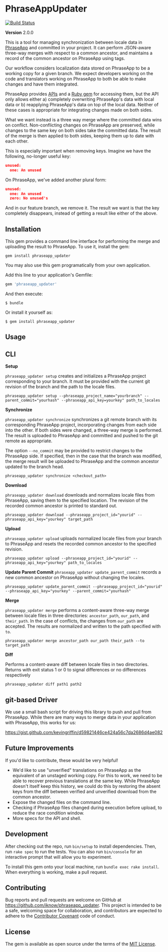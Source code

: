 # PhraseAppUpdater

[![Build Status](https://travis-ci.org/iknow/phraseapp_updater.svg?branch=master)](https://travis-ci.org/iknow/phraseapp_updater)

**Version** 2.0.0

This is a tool for managing synchronization between locale data in
[PhraseApp](https://phraseapp.com) and committed in your project. It can perform
JSON-aware three-way merges with respect to a common ancestor, and maintains a
record of the common ancestor on PhraseApp using tags.

Our workflow considers localization data stored on PhraseApp to be a working
copy for a given branch. We expect developers working on the code and
translators working on PhraseApp to both be able to make changes and have them
integrated.

PhraseApp provides [APIs](https://phraseapp.com/docs/api/v2/) and a [Ruby
gem](https://github.com/phrase/phraseapp-ruby) for accessing them, but the API
only allows either a) completely overwriting PhraseApp's data with local data or
b) reapplying PhraseApp's data on top of the local data. Neither of these cases
is appropriate for integrating changes made on both sides.

What we want instead is a three way merge where the committed data wins on
conflict. Non-conflicting changes on PhraseApp are preserved, while changes to
the same key on both sides take the committed data. The result of the merge is
then applied to both sides, keeping them up to date with each other.

This is especially important when removing keys. Imagine we have the
following, no-longer useful key:

```json
unused:
  one: An unused
```

On PhraseApp, we've added another plural form:


```json
unused:
  one: An unused
  zero: No unused's
```

And in our feature branch, we remove it. The result we want is that the key
completely disappears, instead of getting a result like either of the above.

## Installation

This gem provides a command line interface for performing the
merge and uploading the result to PhraseApp. To use it, install the gem:

`gem install phraseapp_updater`

You may also use this gem programatically from your own application.

Add this line to your application's Gemfile:

```ruby
gem 'phraseapp_updater'
```

And then execute:

    $ bundle

Or install it yourself as:

    $ gem install phraseapp_updater

## Usage

CLI
---

**Setup**

`phraseapp_updater setup` creates and initializes a PhraseApp project
corresponding to your branch. It must be provided with the current git revision
of the branch and the path to the locale files.

```
phraseapp_updater setup --phraseapp_project_name="yourbranch" --parent_commit="yourhash" --phraseapp_api_key=yourkey" path_to_locales
```

**Synchronize**

`phraseapp_updater synchronize` synchronizes a git remote branch with its
corresponding PhraseApp project, incorporating changes from each side into the
other. If both sides were changed, a three-way merge is performed. The result is
uploaded to PhraseApp and committed and pushed to the git remote as appropriate.

The option `--no_commit` may be provided to restrict changes to the PhraseApp
side. If specified, then in the case that the branch was modified, the merge
result will be uploaded to PhraseApp and the common ancestor updated to the
branch head.

```
phraseapp_updater synchronize <checkout_path>
```

**Download**

`phraseapp_updater download` downloads and normalizes locale files from
PhraseApp, saving them to the specified location. The revision of the recorded
common ancestor is printed to standard out.

```
phraseapp_updater download --phraseapp_project_id="yourid" --phraseapp_api_key="yourkey" target_path
```

**Upload**

`phraseapp_updater upload` uploads normalized locale files from your branch to
PhraseApp and resets the recorded common ancestor to the specified revision.

```
phraseapp_updater upload --phraseapp_project_id="yourid" --phraseapp_api_key="yourkey" path_to_locales
```

**Update Parent Commit**
`phraseapp_updater update_parent_commit` records a new common ancestor on
PhraseApp without changing the locales.

```
phraseapp_updater update_parent_commit --phraseapp_project_id="yourid" --phraseapp_api_key="yourkey" --parent_commit="yourhash"
```

**Merge**

`phraseapp_updater merge` performs a content-aware three-way merge between
locale files in three directories: `ancestor_path`, `our_path`, and
`their_path`. In the case of conflicts, the changes from `our_path` are
accepted. The results are normalized and written to the path specified with
`to`.

```
phraseapp_updater merge ancestor_path our_path their_path --to target_path
```


**Diff**

Performs a content-aware diff between locale files in two directories. Returns
with exit status 1 or 0 to signal differences or no differences respectively

```
phraseapp_updater diff path1 path2
```


## git-based Driver

We use a small bash script for driving this library to push and pull
from PhraseApp. While there are many ways to merge data in your
application with PhraseApp, this works for us:

https://gist.github.com/kevingriffin/d59821446ce424a56c7da2686d4ae082

## Future Improvements

If you'd like to contribute, these would be very helpful!

* We'd like to use "unverified" translations on PhraseApp as the equivalent of
  an unstaged working copy. For this to work, we need to be able to recover
  previous translations at the same key. While PhraseApp doesn't itself keep
  this history, we could do this by restoring the absent keys from the diff
  between verified and unverified download from the common ancestor.
* Expose the changed files on the command line.
* Checking if PhraseApp files changed during execution before upload, to reduce the race condition window.
* More specs for the API and shell.

## Development

After checking out the repo, run `bin/setup` to install dependencies. Then, run `rake spec` to run the tests. You can also run `bin/console` for an interactive prompt that will allow you to experiment.

To install this gem onto your local machine, run `bundle exec rake install`. When everything is working, make a pull request.

## Contributing

Bug reports and pull requests are welcome on GitHub at https://github.com/iknow/phraseapp_updater. This project is intended to be a safe, welcoming space for collaboration, and contributors are expected to adhere to the [Contributor Covenant](http://contributor-covenant.org) code of conduct.

## License

The gem is available as open source under the terms of the [MIT License](http://opensource.org/licenses/MIT).

